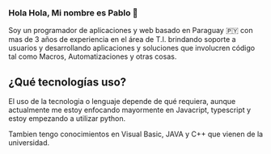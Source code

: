 ### Hola Hola, Mi nombre es Pablo 👋

Soy un programador de aplicaciones y web basado en Paraguay 🇵🇾 con mas de 3 años de experiencia en el área de T.I. brindando soporte a usuarios y desarrollando aplicaciones y soluciones que involucren código tal como Macros, Automatizaciones y otras cosas.

## ¿Qué tecnologías uso?

El uso de la tecnologia o lenguaje depende de qué requiera, aunque actualmente me estoy enfocando mayormente en Javacript, typescript y estoy empezando a utilizar python.

Tambien tengo conocimientos en Visual Basic, JAVA y C++ que vienen de la universidad.
